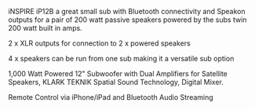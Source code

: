 iNSPIRE iP12B a great small sub with Bluetooth connectivity and Speakon outputs for a pair of 200 watt passive speakers powered by the subs twin 200 watt built in amps.

2 x XLR outputs for connection to 2 x powered speakers

4 x speakers can be run from one sub making it a versatile sub option

1,000 Watt Powered 12" Subwoofer with Dual Amplifiers for Satellite Speakers, KLARK TEKNIK Spatial Sound Technology, Digital Mixer.

Remote Control via iPhone/iPad and Bluetooth Audio Streaming
